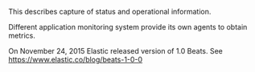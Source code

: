 This describes capture of status and operational information.

Different application monitoring system provide its own agents to obtain metrics.

On November 24, 2015 Elastic released version of 1.0 Beats.
See https://www.elastic.co/blog/beats-1-0-0
